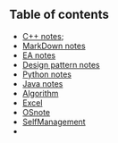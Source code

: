 ## Table of contents
* [C++ notes](https://github.com/zhaojinzhou/notes/blob/master/C%2B%2B%20note.md);
* [MarkDown notes](https://github.com/zhaojinzhou/notes/blob/master/MarkDown_notes.md)
* [EA notes]()
* [Design pattern notes](https://github.com/zhaojinzhou/notes/blob/master/Design%20Patterns%20Note.md)
* [Python notes]()
* [Java notes]()
* [Algorithm](https://github.com/zhaojinzhou/notes/blob/master/Algorithm.md)
* [Excel](https://github.com/zhaojinzhou/notes/blob/master/Excel.md)
* [OSnote](https://github.com/zhaojinzhou/notes/blob/master/OSnote.md)
* [SelfManagement](https://github.com/zhaojinzhou/notes/blob/master/SelfManage.md)
* 

